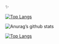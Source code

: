 
 ✨ 


[![Top Langs](https://github-readme-stats.vercel.app/api/top-langs/?username=danisoaresl&layout=compact)](https://github.com/danisoaresl/github-readme-stats)


![Anurag’s github stats](https://github-readme-stats.vercel.app/api?username=danisoaresl&show_icons=true&count_private=true&theme=dracula)


[![Top Langs](https://github-readme-stats.vercel.app/api/top-langs/?username=danisoaresl&exclude_repo=cem_clipnet&layout=compact&theme=dracula)](https://github.com/anuraghazra/github-readme-stats)
